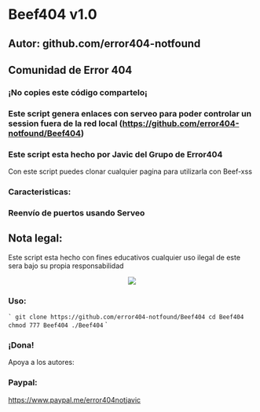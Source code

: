 # Beef404 v1.0
## Autor: github.com/error404-notfound
## Comunidad de Error 404 
### ¡No copies este código compartelo¡
### Este script genera enlaces con serveo para poder controlar un session fuera de la red local (https://github.com/error404-notfound/Beef404)
### Este script esta hecho por Javic del Grupo de Error404

Con este script puedes clonar cualquier pagina para utilizarla con Beef-xss

### Caracteristicas:
### Reenvío de puertos usando Serveo

## Nota legal:

Este script esta hecho con fines educativos cualquier uso ilegal de este sera bajo su propia responsabilidad

<p align="center">
  <img src="https://github.com/error404-notfound/Beef404/blob/master/beef.jpg">  
</p>

### Uso:
`` `
git clone https://github.com/error404-notfound/Beef404
cd Beef404
chmod 777 Beef404
./Beef404
`` `

### ¡Dona!
Apoya a los autores:
### Paypal:
https://www.paypal.me/error404notjavic
